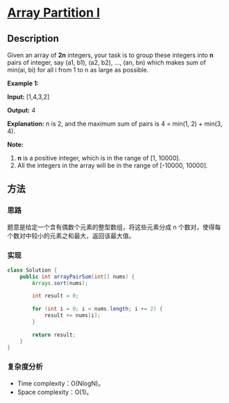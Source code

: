 # [Array Partition I][title]

## Description

Given an array of **2n** integers, your task is to group these integers into **n** pairs of integer, say (a1, b1), (a2, b2), ..., (an, bn) which makes sum of min(ai, bi) for all i from 1 to n as large as possible.

**Example 1:**

**Input:** [1,4,3,2]

**Output:** 4

**Explanation:** n is 2, and the maximum sum of pairs is 4 = min(1, 2) + min(3, 4).

**Note:**

1.  **n** is a positive integer, which is in the range of [1, 10000].
2.  All the integers in the array will be in the range of [-10000, 10000].

## 方法

### 思路

题意是给定一个含有偶数个元素的整型数组，将这些元素分成 n 个数对，使得每个数对中较小的元素之和最大，返回该最大值。

### 实现
```java
class Solution {
    public int arrayPairSum(int[] nums) {
        Arrays.sort(nums);
        
        int result = 0;
        
        for (int i = 0; i < nums.length; i += 2) {
            result += nums[i];
        }
        
        return result;
    }
}
```

### 复杂度分析

- Time complexity：O(NlogN)。
- Space complexity：O(1)。



[title]: https://leetcode.com/problems/array-partition-i/description/